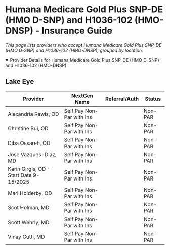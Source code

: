 # Humana Medicare Gold Plus SNP-DE (HMO D-SNP) and H1036-102 (HMO-DNSP) - Insurance Guide

*This page lists providers who accept Humana Medicare Gold Plus SNP-DE (HMO D-SNP) and H1036-102 (HMO-DNSP), grouped by location.*

<details open><summary>Provider Details for Humana Medicare Gold Plus SNP-DE (HMO D-SNP) and H1036-102 (HMO-DNSP)</summary>

## Lake Eye 

| Provider | NextGen Name | Referral/Auth | Status |
|----------|-------------|--------------|--------|
| Alexandria Rawls, OD | Self Pay Non-Par with Ins |  | Non-PAR |
| Christine Bui, OD | Self Pay Non-Par with Ins |  | Non-PAR |
| Diba Ossareh, OD | Self Pay Non-Par with Ins |  | Non-PAR |
| Jose Vazques-Diaz, MD | Self Pay Non-Par with Ins |  | Non-PAR |
| Karin Girgis, OD - Start Date 9-15/2025 | Self Pay Non-Par with Ins |  | Non-PAR |
| Mari Holderby, OD | Self Pay Non-Par with Ins |  | Non-PAR |
| Scot Holman, MD | Self Pay Non-Par with Ins |  | Non-PAR |
| Scott Wehrly, MD | Self Pay Non-Par with Ins |  | Non-PAR |
| Vinay Gutti, MD | Self Pay Non-Par with Ins |  | Non-PAR |

</details>

